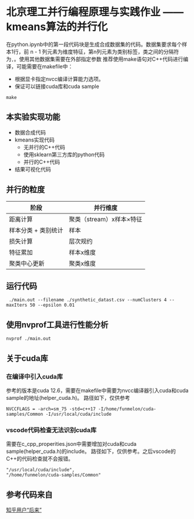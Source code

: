 # 北京理工并行编程原理与实践作业 —— kmeans算法的并行化
在python.ipynb中的第一段代码块是生成合成数据集的代码。数据集要求每个样本1行，前 n - 1 列元素为维度特征，第n列元素为类别标签，类之间的分隔符为``,``。使用其他数据集需要在外部指定参数
推荐使用make语句对C++代码进行编译，可能需要在makefile中：
- 根据显卡指定nvcc编译计算能力选项。
- 保证可以链接cuda库和cuda sample
```shell
make
```
## 本实验实现功能
- 数据合成代码
- kmeans实现代码
  - 无并行的C++代码
  - 使用sklearn第三方库的python代码
  - 并行的C++代码
- 结果可视化代码
## 并行的粒度
| 阶段 | 并行维度 |
| ---- | ---- |
| 距离计算 | 聚类（stream）x样本×特征 | 
| 样本分类 + 类别统计 | 样本 |
| 损失计算 | 层次规约 |
| 特征累加 | 样本x维度 |
| 聚类中心更新 | 聚类x维度|

## 运行代码
```shell
 ./main.out --filename ./synthetic_datast.csv --numClusters 4 --maxIters 50 --epsilon 0.01 
```
## 使用nvprof工具进行性能分析
```shell
nvprof ./main.out
```
## 关于cuda库
### 在编译中引入cuda库
参考的版本是cuda 12.6，需要在makefile中需要为nvcc编译器引入cuda和cuda sample的地址(helper_cuda.h)。
路径如下，仅供参考
```shell
NVCCFLAGS = -arch=sm_75 -std=c++17 -I/home/funmelon/cuda-samples/Common -I/usr/local/cuda/include
```
### vscode代码检查无法识别cuda库
需要在c_cpp_properities.json中需要增加对cuda和cuda sample(helper_cuda.h)的include。
路径如下，仅供参考。之后vscode的C++的代码检查就不会报错。
```
"/usr/local/cuda/include",
"/home/funmelon/cuda-samples/Common"
```
## 参考代码来自
[知乎用户“后来”](https://www.zhihu.com/people/cai-wan-xian-14)